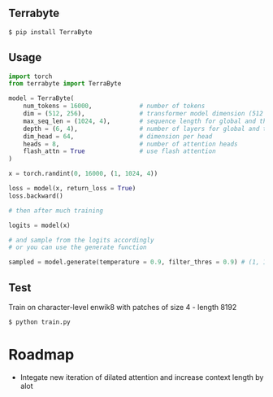 
## Terrabyte

```bash
$ pip install TerraByte
```

## Usage

```python
import torch
from terrabyte import TerraByte 

model = TerraByte(
    num_tokens = 16000,             # number of tokens
    dim = (512, 256),               # transformer model dimension (512 for coarsest, 256 for fine in this example)
    max_seq_len = (1024, 4),        # sequence length for global and then local. this can be more than 2
    depth = (6, 4),                 # number of layers for global and then local. this can be more than 2, but length must match the max_seq_len's
    dim_head = 64,                  # dimension per head
    heads = 8,                      # number of attention heads
    flash_attn = True               # use flash attention
)

x = torch.randint(0, 16000, (1, 1024, 4))

loss = model(x, return_loss = True)
loss.backward()

# then after much training

logits = model(x)

# and sample from the logits accordingly
# or you can use the generate function

sampled = model.generate(temperature = 0.9, filter_thres = 0.9) # (1, 1024, 4)
```

## Test

Train on character-level enwik8 with patches of size 4 - length 8192

```bash
$ python train.py
```


# Roadmap 

* Integate new iteration of dilated attention and increase context length by alot